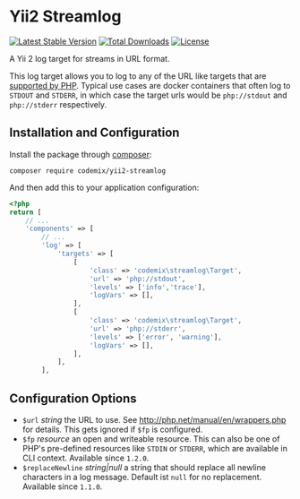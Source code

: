 Yii2 Streamlog
==============

[![Latest Stable Version](https://poser.pugx.org/codemix/yii2-streamlog/v/stable.svg)](https://packagist.org/packages/codemix/yii2-streamlog)
[![Total Downloads](https://poser.pugx.org/codemix/yii2-streamlog/downloads)](https://packagist.org/packages/codemix/yii2-streamlog)
[![License](https://poser.pugx.org/codemix/yii2-streamlog/license.svg)](https://packagist.org/packages/codemix/yii2-streamlog)

A Yii 2 log target for streams in URL format.

This log target allows you to log to any of the URL like targets that are
[supported by PHP](http://php.net/manual/en/wrappers.php). Typical use cases
are docker containers that often log to `STDOUT` and `STDERR`, in which case
the target urls would be `php://stdout` and `php://stderr` respectively.


## Installation and Configuration

Install the package through [composer](http://getcomposer.org):

    composer require codemix/yii2-streamlog

And then add this to your application configuration:

```php
<?php
return [
    // ...
    'components' => [
        // ...
        'log' => [
            'targets' => [
                [
                    'class' => 'codemix\streamlog\Target',
                    'url' => 'php://stdout',
                    'levels' => ['info','trace'],
                    'logVars' => [],
                ],
                [
                    'class' => 'codemix\streamlog\Target',
                    'url' => 'php://stderr',
                    'levels' => ['error', 'warning'],
                    'logVars' => [],
                ],
            ],
        ],
```

## Configuration Options

 * `$url` *string* the URL to use. See http://php.net/manual/en/wrappers.php for details.
   This gets ignored if `$fp` is configured.
 * `$fp` *resource* an open and writeable resource. This can also be one of
   PHP's pre-defined resources like `STDIN` or `STDERR`, which are available in CLI context.
   Available since `1.2.0`.
 * `$replaceNewline` *string|null* a string that should replace all newline characters in a log message.
   Default ist `null` for no replacement. Available since `1.1.0`.
